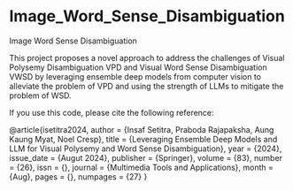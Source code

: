 # Image_Word_Sense_Disambiguation
Image Word Sense Disambiguation

This project proposes a novel approach to address the challenges of Visual Polysemy Disambiguation VPD and Visual Word Sense Disambiguation VWSD by leveraging ensemble deep models from computer vision to alleviate the problem of VPD and using the strength of LLMs to mitigate the problem of WSD.

If you use this code, please cite the following reference:

@article{isetitra2024,
author = {Insaf Setitra, Praboda Rajapaksha, Aung Kaung Myat, Noel Cresp},
title = {Leveraging Ensemble Deep Models and LLM for Visual Polysemy and Word Sense Disambiguation},
year = {2024},
issue_date = {Augut 2024},
publisher = {Springer},
volume = {83},
number = {26},
issn = {},
journal = {Multimedia Tools and Applications},
month = {Aug},
pages = {},
numpages = {27}
}
